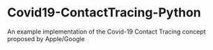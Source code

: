 # Covid19-ContactTracing-Python
An example implementation of the Covid-19 Contact Tracing concept proposed by Apple/Google
